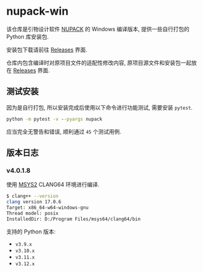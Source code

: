 # nupack-win

该仓库是引物设计软件 [NUPACK][NUPACK] 的 Windows 编译版本, 提供一些自行打包的 Python 库安装包.

安装包下载请前往 [Releases][Releases] 界面.

仓库内包含编译时对原项目文件的适配性修改内容, 原项目源文件和安装包一起放在 [Releases][Releases] 界面.

## 测试安装

因为是自行打包, 所以安装完成后使用以下命令进行功能测试, 需要安装 `pytest`.

```bat
python -m pytest -v --pyargs nupack
```

应当完全无警告和错误, 顺利通过 `45` 个测试用例.

## 版本日志

### v4.0.1.8

使用 [MSYS2][MSYS2] CLANG64 环境进行编译.

```bash
$ clang++ --version
clang version 17.0.6
Target: x86_64-w64-windows-gnu
Thread model: posix
InstalledDir: D:/Program Files/msys64/clang64/bin
```

支持的 Python 版本:

- `v3.9.x`
- `v3.10.x`
- `v3.11.x`
- `v3.12.x`

[NUPACK]: https://nupack.org/
[Releases]: https://github.com/ww-rm/nupack-win/releases
[MSYS2]: https://www.msys2.org/
